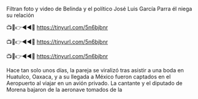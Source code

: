 Filtran foto y video de Belinda y el político José Luis García Parra él niega su relación

📺📱👉◄◄🔴  https://tinyurl.com/5n6bjbnr

📺📱👉◄◄🔴  https://tinyurl.com/5n6bjbnr

📺📱👉◄◄🔴  https://tinyurl.com/5n6bjbnr

Hace tan solo unos días, la pareja se viralizó tras asistir a una boda en Huatulco, Oaxaca, y a su llegada a México fueron captados en el Aeropuerto al viajar en un avión privado. La cantante y el diputado de Morena bajaron de la aeronave tomados de la

